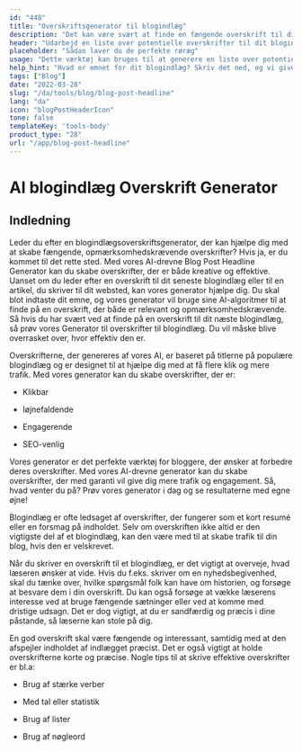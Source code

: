 ```yaml
---
id: "448"
title: "Overskriftsgenerator til blogindlæg"
description: "Det kan være svært at finde en fængende overskrift til dit blogindlæg. Dette værktøj hjælper dig med at finde frem til en liste over potentielle overskrifter til dit blogindlæg baseret på det emne, du har angivet."
header: "Udarbejd en liste over potentielle overskrifter til dit blogindlæg."
placeholder: "Sådan laver du de perfekte røræg"
usage: "Dette værktøj kan bruges til at generere en liste over potentielle overskrifter til dit blogindlæg. Du skal blot indtaste et emne, og så får du en liste over overskrifter at vælge imellem."
help_hint: "Hvad er emnet for dit blogindlæg? Skriv det ned, og vi giver dig en liste over overskrifter, som du kan vælge imellem."
tags: ["Blog"]
date: "2022-03-28"
slug: "/da/tools/blog/blog-post-headline"
lang: "da"
icon: "blogPostHeaderIcon"
tone: false
templateKey: 'tools-body'
product_type: "28"
url: "/app/blog-post-headline"
---
```


# AI blogindlæg Overskrift Generator

## Indledning

Leder du efter en blogindlægsoverskriftsgenerator, der kan hjælpe dig med at skabe fængende, opmærksomhedskrævende overskrifter? Hvis ja, er du kommet til det rette sted. Med vores AI-drevne Blog Post Headline Generator kan du skabe overskrifter, der er både kreative og effektive. Uanset om du leder efter en overskrift til dit seneste blogindlæg eller til en artikel, du skriver til dit websted, kan vores generator hjælpe dig. Du skal blot indtaste dit emne, og vores generator vil bruge sine AI-algoritmer til at finde på en overskrift, der både er relevant og opmærksomhedskrævende. Så hvis du har svært ved at finde på en overskrift til dit næste blogindlæg, så prøv vores Generator til overskrifter til blogindlæg. Du vil måske blive overrasket over, hvor effektiv den er.

Overskrifterne, der genereres af vores AI, er baseret på titlerne på populære blogindlæg og er designet til at hjælpe dig med at få flere klik og mere trafik. Med vores generator kan du skabe overskrifter, der er:

- Klikbar

- Iøjnefaldende

- Engagerende

- SEO-venlig

Vores generator er det perfekte værktøj for bloggere, der ønsker at forbedre deres overskrifter. Med vores AI-drevne generator kan du skabe overskrifter, der med garanti vil give dig mere trafik og engagement. Så, hvad venter du på? Prøv vores generator i dag og se resultaterne med egne øjne!

Blogindlæg er ofte ledsaget af overskrifter, der fungerer som et kort resumé eller en forsmag på indholdet. Selv om overskriften ikke altid er den vigtigste del af et blogindlæg, kan den være med til at skabe trafik til din blog, hvis den er velskrevet.

Når du skriver en overskrift til et blogindlæg, er det vigtigt at overveje, hvad læseren ønsker at vide. Hvis du f.eks. skriver om en nyhedsbegivenhed, skal du tænke over, hvilke spørgsmål folk kan have om historien, og forsøge at besvare dem i din overskrift. Du kan også forsøge at vække læserens interesse ved at bruge fængende sætninger eller ved at komme med dristige udsagn. Det er dog vigtigt, at du er sandfærdig og præcis i dine påstande, så læserne kan stole på dig.

En god overskrift skal være fængende og interessant, samtidig med at den afspejler indholdet af indlægget præcist. Det er også vigtigt at holde overskrifterne korte og præcise. Nogle tips til at skrive effektive overskrifter er bl.a:

- Brug af stærke verber

- Med tal eller statistik

- Brug af lister

- Brug af nøgleord
